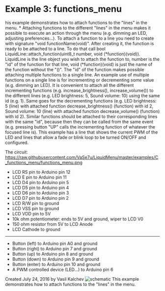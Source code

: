 Example 3: functions_menu
==================
his example demonstrates how to attach functions to the
 "lines" in the menu.
 *
 Attaching functions to the different "lines" in the menu makes it
 possible to execute an action through the menu (e.g. dimming an LED,
 adjusting preferences...). To attach a function to a line you need
 to create with signature "void functionName(void)". After creating it,
 the function is ready to be attached to a line. To do that call bool
 LiquidLine::attach_function(uint8_t number, void (*function)(void)).
 LiquidLine is the line object you wish to attach the function to,
 number is the "id" of the function for that line, void (*function)(void)
 is just the name of the function without the "()". The "id" of the function
 makes possible attaching multiple functions to a single line. An example use
 of multiple functions on a single line is for incrementing or decrementing
 some value (e.g. dimming an LED). It is convenient to attach all the different
 incrementing functions (e.g. increase_brightness(), increase_volume()) to the
 different lines (e.g. LED brightness: 5, Sound volume: 10) using the same id
 (e.g. 1). Same goes for the decrementing functions (e.g. LED brightness: 5 (line)
 with attached function decrease_brightness() (function) with id 2,
 Sound volume: 10 (line) with attached function decrease_volume() (function) with id 2).
 Similar functions should be attached to their corresponding lines with the same "id",
 because then they can be called from the same event (e.g. pressing button "UP"
 calls the incrementing function of whatever the focused line is).
 This example has a line that shows the current PWM of the LED and lines
 that allow a fade or blink loop to be turned ON/OFF and configured.

 The circuit:
 https://raw.githubusercontent.com/VaSe7u/LiquidMenu/master/examples/C_functions_menu/functions_menu.png
 - LCD RS pin to Arduino pin 12
 - LCD E pin to Arduino pin 11
 - LCD D4 pin to Arduino pin 5
 - LCD D5 pin to Arduino pin 4
 - LCD D6 pin to Arduino pin 3
 - LCD D7 pin to Arduino pin 2
 - LCD R/W pin to ground
 - LCD VSS pin to ground
 - LCD VDD pin to 5V
 - 10k ohm potentiometer: ends to 5V and ground, wiper to LCD V0
 - 150 ohm resistor from 5V to LCD Anode
 - LCD Cathode to ground
 - ----
 - Button (left) to Arduino pin A0 and ground
 - Button (right) to Arduino pin 7 and ground
 - Button (up) to Arduino pin 8 and ground
 - Button (down) to Arduino pin 9 and ground
 - Button (enter) to Arduino pin 10 and ground
 - A PWM controlled device (LED...) to Arduino pin 6

 Created July 24, 2016
 by Vasil Kalchev
![schematic](https://github.com/VasilKalchev/LiquidMenu/blob/master/examples/C_functions_menu/functions_menu.png?raw=true)
This example demonstrates how to attach functions to the "lines" in the menu.
